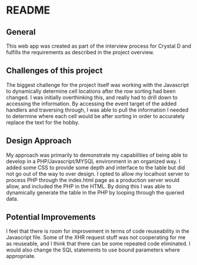 # README

## General
This web app was created as part of the interview process for Crystal D and fulfills the requirements as described in the project overview.

## Challenges of this project
The biggest challenge for the project itself was working with the Javascript to dynamically determine cell locations after the row sorting had been changed. I was initially overthinking this, and really had to drill down to accessing the information. By accessing the event target of the added handlers and traversing through, I was able to pull the information I needed to determine where each cell would be after sorting in order to accurately replace the text for the hobby.

## Design Approach 
My approach was primarily to demonstrate my capabilities of being able to develop in a PHP/Javascript/MYSQL environment in an organized way. I added some CSS to provide some depth and interface to the table but did not go out of the way to over design. I opted to allow my localhost server to process PHP through the index.html page as a production server would allow, and included the PHP in the HTML. By doing this I was able to dynamically generate the table in the PHP by looping through the queried data.

## Potential Improvements
I feel that there is room for improvement in terms of code reuseability in the Javascript file. Some of the XHR request stuff was not cooperating for me as reuseable, and I think that there can be some repeated code eliminated. I would also change the SQL statements to use bound parameters where appropriate.
